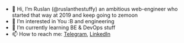 - 👋 Hi, I’m Ruslan (@ruslanthestuffy) an ambitious web-engineer who started that way at 2019 and keep going to zemoon
- 👀 I’m interested in You :B and engineering
- 🌱 I’m currently learning BE & DevOps stuff
- 📫 How to reach me: [Telegram](https://t.me/ruslanthestuffy), [LinkedIn](https://www.linkedin.com/in/ruslan-makaev-86557b228/) 

<!---
ruslanthestuffy/ruslanthestuffy is a ✨ special ✨ repository because its `README.md` (this file) appears on your GitHub profile.
You can click the Preview link to take a look at your changes.
--->
